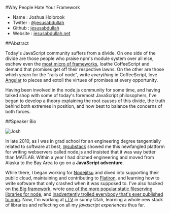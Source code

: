 #Why People Hate Your Framework

* Name      : Joshua Holbrook
* Twitter   : [@jesusabdullah](https://twitter.com/jesusabdullah)
* Github    : [jesusabdullah](https://github.com/jesusabdullah)
* Website   : [jesusabdullah.net](http://jesusabdullah.net)

##Abstract

Today's JavaScript community suffers from a divide. On one side of the divide are those people who praise npm's module system over all else, eschew even the [most micro of frameworks](https://github.com/senchalabs/connect), loathe CoffeeScript and demand that promises get off their respective lawns. On the other are those which yearn for the "rails of node", write *everything* in CoffeeScript, love [Angular](http://angularjs.org) to pieces and extoll the virtues of promises at every opportunity.

Having been involved in the node.js community for some time, and having talked shop with some of today's foremost JavaScript philosophers, I've began to develop a theory explaining the root causes of this divide, the truth behind both extremes in position, and how best to balance the concerns of both forces.

##Speaker Bio 

![Josh](https://raw.github.com/cascadiajs/2013.cascadiajs.com/master/images/joshuaholbrook.png)

In late 2010, as I was in grad school for an engineering degree tangentially related to software at best, [@substack](https://github.com/substack) showed me this newfangled platform for writing webservers called node.js and insisted that it was way better than MATLAB. Within a year I had ditched engineering and moved from Alaska to the Bay Area to go on a **JavaScript adventure**.

While there, I began working for [Nodejitsu](http://jit.su) and dived into supporting their public cloud, maintaining and contributing to [Flatiron](htts://github.com/flatiron), and learning how to write software that only crashed when it was supposed to. I've also hacked on [the Big framework](https://github.com/bigcompany), wrote [one of the more popular static fileserving libraries for node](https://github.com/jesusabdullah/node-ecstatic), and [inadvertently trolled everybody that's ever published to npm](https://github.com/jesusabdullah/hoarders). Now, I'm working at [i.TV](http://i.tv) in sunny Utah, learning a whole new stack of libraries and reflecting on all my *javascript experiences* thus far.
